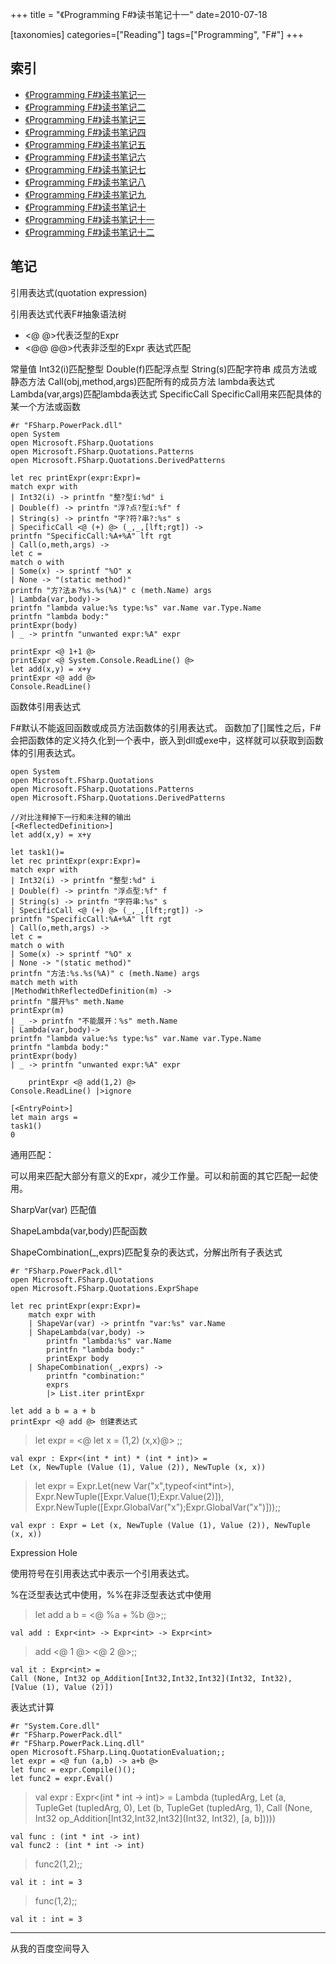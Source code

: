 +++
title = "《Programming F#》读书笔记十一"
date=2010-07-18

[taxonomies]
categories=["Reading"]
tags=["Programming", "F#"]
+++
## 索引
- [《Programming F#》读书笔记一](@/blog/life/reading/programming-fsharp/programming-fsharp-1.md)
- [《Programming F#》读书笔记二](@/blog/life/reading/programming-fsharp/programming-fsharp-2.md)
- [《Programming F#》读书笔记三](@/blog/life/reading/programming-fsharp/programming-fsharp-3.md)
- [《Programming F#》读书笔记四](@/blog/life/reading/programming-fsharp/programming-fsharp-4.md)
- [《Programming F#》读书笔记五](@/blog/life/reading/programming-fsharp/programming-fsharp-5.md)
- [《Programming F#》读书笔记六](@/blog/life/reading/programming-fsharp/programming-fsharp-6.md)
- [《Programming F#》读书笔记七](@/blog/life/reading/programming-fsharp/programming-fsharp-7.md)
- [《Programming F#》读书笔记八](@/blog/life/reading/programming-fsharp/programming-fsharp-8.md)
- [《Programming F#》读书笔记九](@/blog/life/reading/programming-fsharp/programming-fsharp-9.md)
- [《Programming F#》读书笔记十](@/blog/life/reading/programming-fsharp/programming-fsharp-10.md)
- [《Programming F#》读书笔记十一](@/blog/life/reading/programming-fsharp/programming-fsharp-11.md)
- [《Programming F#》读书笔记十二](@/blog/life/reading/programming-fsharp/programming-fsharp-12.md)

## 笔记
引用表达式(quotation expression)


引用表达式代表F#抽象语法树
- <@ @>代表泛型的Expr
- <@@ @@>代表非泛型的Expr
表达式匹配


常量值
Int32(i)匹配整型
Double(f)匹配浮点型
String(s)匹配字符串
成员方法或静态方法
Call(obj,method,args)匹配所有的成员方法
lambda表达式
Lambda(var,args)匹配lambda表达式
SpecificCall
SpecificCall用来匹配具体的某一个方法或函数

```f#
#r "FSharp.PowerPack.dll"
open System
open Microsoft.FSharp.Quotations
open Microsoft.FSharp.Quotations.Patterns
open Microsoft.FSharp.Quotations.DerivedPatterns

let rec printExpr(expr:Expr)=
match expr with
| Int32(i) -> printfn "整?型í:%d" i
| Double(f) -> printfn "浮?点?型í:%f" f
| String(s) -> printfn "字?符?串?:%s" s
| SpecificCall <@ (+) @> (_,_,[lft;rgt]) ->
printfn "SpecificCall:%A+%A" lft rgt
| Call(o,meth,args) ->
let c =
match o with
| Some(x) -> sprintf "%O" x
| None -> "(static method)"
printfn "方?法ぁ?%s.%s(%A)" c (meth.Name) args
| Lambda(var,body)->
printfn "lambda value:%s type:%s" var.Name var.Type.Name
printfn "lambda body:"
printExpr(body)
| _ -> printfn "unwanted expr:%A" expr

printExpr <@ 1+1 @>
printExpr <@ System.Console.ReadLine() @>
let add(x,y) = x+y
printExpr <@ add @>
Console.ReadLine()
```
 
函数体引用表达式


F#默认不能返回函数或成员方法函数体的引用表达式。
函数加了[<ReflectedDefinition>]属性之后，F#会把函数体的定义持久化到一个表中，嵌入到dll或exe中，这样就可以获取到函数体的引用表达式。
```f#
open System
open Microsoft.FSharp.Quotations
open Microsoft.FSharp.Quotations.Patterns
open Microsoft.FSharp.Quotations.DerivedPatterns

//对比注释掉下一行和未注释的输出
[<ReflectedDefinition>]
let add(x,y) = x+y

let task1()=
let rec printExpr(expr:Expr)=
match expr with
| Int32(i) -> printfn "整型:%d" i
| Double(f) -> printfn "浮点型:%f" f
| String(s) -> printfn "字符串:%s" s
| SpecificCall <@ (+) @> (_,_,[lft;rgt]) ->
printfn "SpecificCall:%A+%A" lft rgt
| Call(o,meth,args) ->
let c =
match o with
| Some(x) -> sprintf "%O" x
| None -> "(static method)"
printfn "方法:%s.%s(%A)" c (meth.Name) args
match meth with
|MethodWithReflectedDefinition(m) ->
printfn "展开%s" meth.Name
printExpr(m)
| _ -> printfn "不能展开：%s" meth.Name
| Lambda(var,body)->
printfn "lambda value:%s type:%s" var.Name var.Type.Name
printfn "lambda body:"
printExpr(body)
| _ -> printfn "unwanted expr:%A" expr

    printExpr <@ add(1,2) @>
Console.ReadLine() |>ignore

[<EntryPoint>]
let main args =
task1()
0
```
 
通用匹配：

可以用来匹配大部分有意义的Expr，减少工作量。可以和前面的其它匹配一起使用。

SharpVar(var) 匹配值

ShapeLambda(var,body)匹配函数

ShapeCombination(_,exprs)匹配复杂的表达式，分解出所有子表达式

```f# 
#r "FSharp.PowerPack.dll"
open Microsoft.FSharp.Quotations
open Microsoft.FSharp.Quotations.ExprShape

let rec printExpr(expr:Expr)=
    match expr with
    | ShapeVar(var) -> printfn "var:%s" var.Name
    | ShapeLambda(var,body) ->
        printfn "lambda:%s" var.Name
        printfn "lambda body:"
        printExpr body
    | ShapeCombination(_,exprs) ->
        printfn "combination:"
        exprs
        |> List.iter printExpr

let add a b = a + b
printExpr <@ add @> 创建表达式
```

> let expr =
> <@ let x = (1,2)
> (x,x)@>
> ;;
```f#
val expr : Expr<(int * int) * (int * int)> =
Let (x, NewTuple (Value (1), Value (2)), NewTuple (x, x))
```

> let expr =
>Expr.Let(new Var("x",typeof<int*int>),
>Expr.NewTuple([Expr.Value(1);Expr.Value(2)]),
>Expr.NewTuple([Expr.GlobalVar("x");Expr.GlobalVar("x")]));;

```f#
val expr : Expr = Let (x, NewTuple (Value (1), Value (2)), NewTuple (x, x))
```
 
Expression Hole

使用符号在引用表达式中表示一个引用表达式。

%在泛型表达式中使用，%%在非泛型表达式中使用

> let add a b = <@ %a + %b @>;;
```f#
val add : Expr<int> -> Expr<int> -> Expr<int>
```
> add <@ 1 @> <@ 2 @>;;
```f#
val it : Expr<int> =
Call (None, Int32 op_Addition[Int32,Int32,Int32](Int32, Int32),
[Value (1), Value (2)])
```
 

表达式计算
```f#
#r "System.Core.dll"
#r "FSharp.PowerPack.dll"
#r "FSharp.PowerPack.Linq.dll"
open Microsoft.FSharp.Linq.QuotationEvaluation;;
let expr = <@ fun (a,b) -> a+b @>
let func = expr.Compile()();
let func2 = expr.Eval()
```
 
> val expr : Expr<(int * int -> int)> =
> Lambda (tupledArg,
> Let (a, TupleGet (tupledArg, 0),
> Let (b, TupleGet (tupledArg, 1),
> Call (None, Int32 op_Addition[Int32,Int32,Int32](Int32, Int32),
> [a, b]))))
```f#
val func : (int * int -> int)
val func2 : (int * int -> int)
```

> func2(1,2);;
```f#
val it : int = 3
```
> func(1,2);;
```f#
val it : int = 3
```

---
从我的百度空间导入